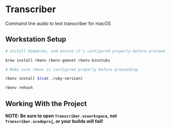 # Transcriber

Command line audio to text transcriber for macOS

## Workstation Setup

```bash
# Install Homebrew, and ensure it's configured properly before proceeding.

brew install rbenv rbenv-gemset rbenv-binstubs

# Make sure rbenv is configured properly before proceeding.

rbenv install $(cat .ruby-version)

rbenv rehash
```

## Working With the Project

__NOTE: Be sure to open `Transcriber.xcworkspace`, not `Transcriber.xcodeproj`, or your builds will fail!__
